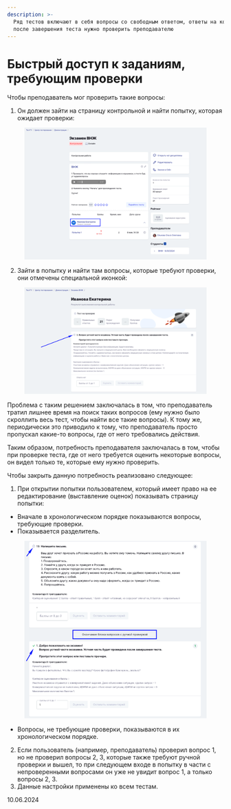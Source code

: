 ```yaml
---
description: >-
  Ряд тестов включают в себя вопросы со свободным ответом, ответы на которые
  после завершения теста нужно проверить преподавателю
---
```


# Быстрый доступ к заданиям, требующим проверки

Чтобы преподаватель мог проверить такие вопросы:

1. Он должен зайти на страницу контрольной и найти попытку, которая ожидает проверки:

<figure><img src="../../.gitbook/assets/image (950).png" alt=""><figcaption></figcaption></figure>

2. Зайти в попытку и найти там вопросы, которые требуют проверки, они отмечены специальной иконкой:

<figure><img src="../../.gitbook/assets/image (951).png" alt=""><figcaption></figcaption></figure>

Проблема с таким решением заключалась в том, что преподаватель тратил лишнее время на поиск таких вопросов (ему нужно было скроллить весь тест, чтобы найти все такие вопросы). К тому же, периодически это приводило к тому, что преподаватель просто пропускал какие-то вопросы, где от него требовались действия.

Таким образом, потребность преподавателя заключалась в том, чтобы при проверке теста, где от него требуется оценить некоторые вопросы, он видел только те, которые ему нужно проверить.

Чтобы закрыть данную потребность реализовано следующее:

1. При открытии попытки пользователем, который имеет право на ее редактирование (выставление оценок) показывать страницу попытки:

* Вначале в хронологическом порядке показываются вопросы, требующие проверки.
* Показывается разделитель.

<figure><img src="../../.gitbook/assets/image (952).png" alt=""><figcaption></figcaption></figure>

* Вопросы, не требующие проверки, показываются в их хронологическом порядке.

2. Если пользователь (например, преподаватель) проверил вопрос 1, но не проверил вопросы 2, 3, которые также требуют ручной проверки и вышел, то при следующем входе в попытку в части с непроверенными вопросами он уже не увидит вопрос 1, а только вопросы 2, 3.
3. Данные настройки применены ко всем тестам.

10.06.2024
